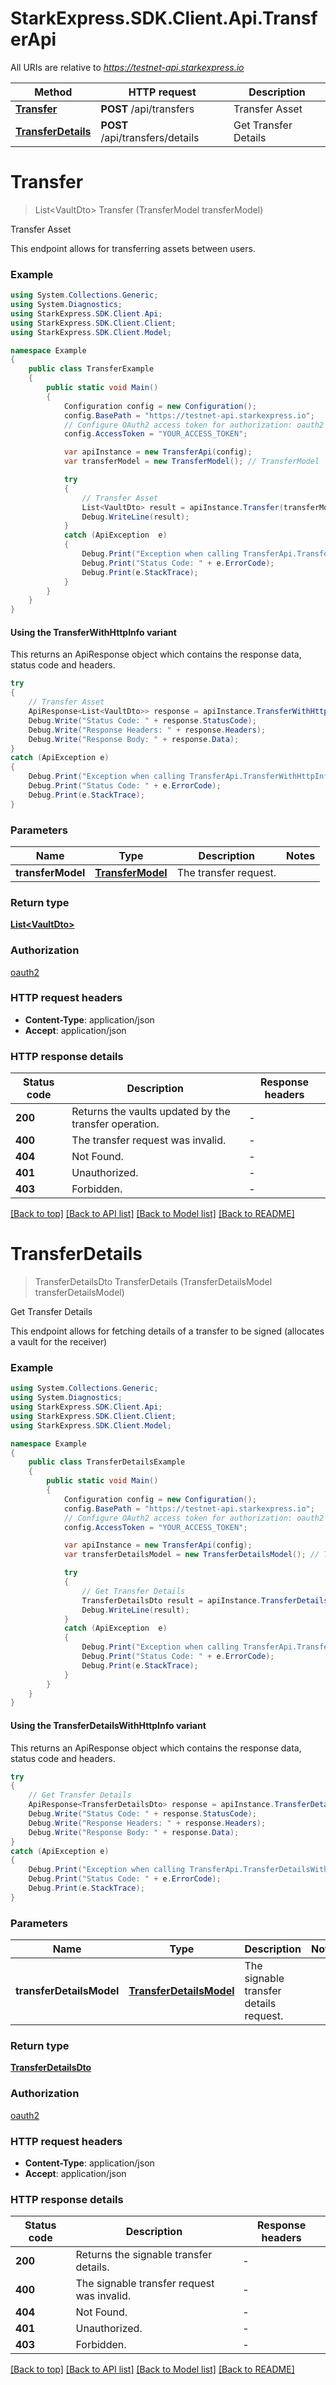 # StarkExpress.SDK.Client.Api.TransferApi

All URIs are relative to *https://testnet-api.starkexpress.io*

| Method | HTTP request | Description |
|--------|--------------|-------------|
| [**Transfer**](TransferApi.md#transfer) | **POST** /api/transfers | Transfer Asset |
| [**TransferDetails**](TransferApi.md#transferdetails) | **POST** /api/transfers/details | Get Transfer Details |

<a name="transfer"></a>
# **Transfer**
> List&lt;VaultDto&gt; Transfer (TransferModel transferModel)

Transfer Asset

This endpoint allows for transferring assets between users.

### Example
```csharp
using System.Collections.Generic;
using System.Diagnostics;
using StarkExpress.SDK.Client.Api;
using StarkExpress.SDK.Client.Client;
using StarkExpress.SDK.Client.Model;

namespace Example
{
    public class TransferExample
    {
        public static void Main()
        {
            Configuration config = new Configuration();
            config.BasePath = "https://testnet-api.starkexpress.io";
            // Configure OAuth2 access token for authorization: oauth2
            config.AccessToken = "YOUR_ACCESS_TOKEN";

            var apiInstance = new TransferApi(config);
            var transferModel = new TransferModel(); // TransferModel | The transfer request.

            try
            {
                // Transfer Asset
                List<VaultDto> result = apiInstance.Transfer(transferModel);
                Debug.WriteLine(result);
            }
            catch (ApiException  e)
            {
                Debug.Print("Exception when calling TransferApi.Transfer: " + e.Message);
                Debug.Print("Status Code: " + e.ErrorCode);
                Debug.Print(e.StackTrace);
            }
        }
    }
}
```

#### Using the TransferWithHttpInfo variant
This returns an ApiResponse object which contains the response data, status code and headers.

```csharp
try
{
    // Transfer Asset
    ApiResponse<List<VaultDto>> response = apiInstance.TransferWithHttpInfo(transferModel);
    Debug.Write("Status Code: " + response.StatusCode);
    Debug.Write("Response Headers: " + response.Headers);
    Debug.Write("Response Body: " + response.Data);
}
catch (ApiException e)
{
    Debug.Print("Exception when calling TransferApi.TransferWithHttpInfo: " + e.Message);
    Debug.Print("Status Code: " + e.ErrorCode);
    Debug.Print(e.StackTrace);
}
```

### Parameters

| Name | Type | Description | Notes |
|------|------|-------------|-------|
| **transferModel** | [**TransferModel**](TransferModel.md) | The transfer request. |  |

### Return type

[**List&lt;VaultDto&gt;**](VaultDto.md)

### Authorization

[oauth2](../README.md#oauth2)

### HTTP request headers

 - **Content-Type**: application/json
 - **Accept**: application/json


### HTTP response details
| Status code | Description | Response headers |
|-------------|-------------|------------------|
| **200** | Returns the vaults updated by the transfer operation. |  -  |
| **400** | The transfer request was invalid. |  -  |
| **404** | Not Found. |  -  |
| **401** | Unauthorized. |  -  |
| **403** | Forbidden. |  -  |

[[Back to top]](#) [[Back to API list]](../README.md#documentation-for-api-endpoints) [[Back to Model list]](../README.md#documentation-for-models) [[Back to README]](../README.md)

<a name="transferdetails"></a>
# **TransferDetails**
> TransferDetailsDto TransferDetails (TransferDetailsModel transferDetailsModel)

Get Transfer Details

This endpoint allows for fetching details of a transfer to be signed (allocates a vault for the receiver)

### Example
```csharp
using System.Collections.Generic;
using System.Diagnostics;
using StarkExpress.SDK.Client.Api;
using StarkExpress.SDK.Client.Client;
using StarkExpress.SDK.Client.Model;

namespace Example
{
    public class TransferDetailsExample
    {
        public static void Main()
        {
            Configuration config = new Configuration();
            config.BasePath = "https://testnet-api.starkexpress.io";
            // Configure OAuth2 access token for authorization: oauth2
            config.AccessToken = "YOUR_ACCESS_TOKEN";

            var apiInstance = new TransferApi(config);
            var transferDetailsModel = new TransferDetailsModel(); // TransferDetailsModel | The signable transfer details request.

            try
            {
                // Get Transfer Details
                TransferDetailsDto result = apiInstance.TransferDetails(transferDetailsModel);
                Debug.WriteLine(result);
            }
            catch (ApiException  e)
            {
                Debug.Print("Exception when calling TransferApi.TransferDetails: " + e.Message);
                Debug.Print("Status Code: " + e.ErrorCode);
                Debug.Print(e.StackTrace);
            }
        }
    }
}
```

#### Using the TransferDetailsWithHttpInfo variant
This returns an ApiResponse object which contains the response data, status code and headers.

```csharp
try
{
    // Get Transfer Details
    ApiResponse<TransferDetailsDto> response = apiInstance.TransferDetailsWithHttpInfo(transferDetailsModel);
    Debug.Write("Status Code: " + response.StatusCode);
    Debug.Write("Response Headers: " + response.Headers);
    Debug.Write("Response Body: " + response.Data);
}
catch (ApiException e)
{
    Debug.Print("Exception when calling TransferApi.TransferDetailsWithHttpInfo: " + e.Message);
    Debug.Print("Status Code: " + e.ErrorCode);
    Debug.Print(e.StackTrace);
}
```

### Parameters

| Name | Type | Description | Notes |
|------|------|-------------|-------|
| **transferDetailsModel** | [**TransferDetailsModel**](TransferDetailsModel.md) | The signable transfer details request. |  |

### Return type

[**TransferDetailsDto**](TransferDetailsDto.md)

### Authorization

[oauth2](../README.md#oauth2)

### HTTP request headers

 - **Content-Type**: application/json
 - **Accept**: application/json


### HTTP response details
| Status code | Description | Response headers |
|-------------|-------------|------------------|
| **200** | Returns the signable transfer details. |  -  |
| **400** | The signable transfer request was invalid. |  -  |
| **404** | Not Found. |  -  |
| **401** | Unauthorized. |  -  |
| **403** | Forbidden. |  -  |

[[Back to top]](#) [[Back to API list]](../README.md#documentation-for-api-endpoints) [[Back to Model list]](../README.md#documentation-for-models) [[Back to README]](../README.md)

